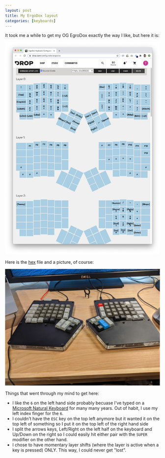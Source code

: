 ```yaml
---
layout: post
title: My ErgoDox layout
categories: [keyboards]
---
```


It took me a while to get my OG EgroDox exactly the way I like, but here it is:

![](/images/ergodox-layout.png)


Here is the [hex](/assets/firmware.hex) file and a picture, of course:

![](/images/ergodox-final.jpg)

Things that went through my mind to get here:

* I like the `6` on the left hand side probably becuase I've typed on a [Microsoft Natural Keyboard](https://en.wikipedia.org/wiki/Microsoft_ergonomic_keyboards#/media/File:MicrosoftNaturalKeyboardGen1.jpg) for many many years. Out of habit, I use my left index finger for the `6`.
* I couldn't have the `ESC` key on the top left anymore but it wanted it on the top left of something so I put it on the top left of the right hand side
* I split the arrows keys, Left/Right on the left half on the keyboard and Up/Down on the right so I could easily hit either pair with the `SUPER` modifier on the other hand.
* I chose to have momentary layer shifts (where the layer is active when a key is pressed) ONLY.  This way, I could never get "lost".







